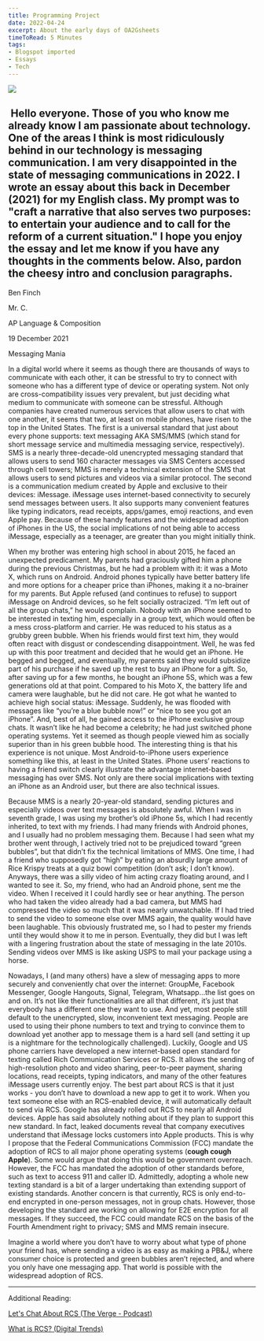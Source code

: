 ```yaml
---
title: Programming Project
date: 2022-04-24
excerpt: About the early days of OA2Gsheets
timeToRead: 5 Minutes
tags:
- Blogspot imported
- Essays
- Tech
--- 
```


[![](https://blogger.googleusercontent.com/img/b/R29vZ2xl/AVvXsEi1fQ_-xQFfgGUHosy1TWDsf2_AedeF77CSN30G8ZGskN3p0ORHBgWW32elZDRLHudJo5eT1IILHeYZZ35vvuqcGOPjs-3w1QtuyPSdliXY1y_AoHr0ljz7Y8uNlZfqTaQRdT5NYY0l-818jNZRx1qZ5t8a_iEwAoxdNoVn4UFF2Rl02pt64tH6UDZS/w548-h274/rcs.jpg)](https://www.blogger.com/blog/post/edit/2067534601276460215/4435168024504564946#)

  

 Hello everyone. Those of you who know me already know I am passionate about technology. One of the areas I think is most ridiculously behind in our technology is messaging communication. I am very disappointed in the state of messaging communications in 2022. I wrote an essay about this back in December (2021) for my English class. My prompt was to "craft a narrative that also serves two purposes: to entertain your audience and to call for the reform of a current situation." I hope you enjoy the essay and let me know if you have any thoughts in the comments below. Also, pardon the cheesy intro and conclusion paragraphs.
---

Ben Finch

Mr. C.

AP Language & Composition 

19 December 2021

Messaging Mania

In a digital world where it seems as though there are thousands of ways to communicate with each other, it can be stressful to try to connect with someone who has a different type of device or operating system. Not only are cross-compatibility issues very prevalent, but just deciding what medium to communicate with someone can be stressful. Although companies have created numerous services that allow users to chat with one another, it seems that two, at least on mobile phones, have risen to the top in the United States. The first is a universal standard that just about every phone supports: text messaging AKA SMS/MMS (which stand for short message service and multimedia messaging service, respectively). SMS is a nearly three-decade-old unencrypted messaging standard that allows users to send 160 character messages via SMS Centers accessed through cell towers; MMS is merely a technical extension of the SMS that allows users to send pictures and videos via a similar protocol. The second is a communication medium created by Apple and exclusive to their devices: iMessage. iMessage uses internet-based connectivity to securely send messages between users. It also supports many convenient features like typing indicators, read receipts, apps/games, emoji reactions, and even Apple pay. Because of these handy features and the widespread adoption of iPhones in the US, the social implications of not being able to access iMessage, especially as a teenager, are greater than you might initially think.

When my brother was entering high school in about 2015, he faced an unexpected predicament. My parents had graciously gifted him a phone during the previous Christmas, but he had a problem with it: it was a Moto X, which runs on Android. Android phones typically have better battery life and more options for a cheaper price than iPhones, making it a no-brainer for my parents. But Apple refused (and continues to refuse) to support iMessage on Android devices, so he felt socially ostracized. “I’m left out of all the group chats,” he would complain. Nobody with an iPhone seemed to be interested in texting him, especially in a group text, which would often be a mess cross-platform and carrier. He was reduced to his status as a grubby green bubble. When his friends would first text him, they would often react with disgust or condescending disappointment. Well, he was fed up with this poor treatment and decided that he would get an iPhone. He begged and begged, and eventually, my parents said they would subsidize part of his purchase if he saved up the rest to buy an iPhone for a gift. So, after saving up for a few months, he bought an iPhone 5S, which was a few generations old at that point. Compared to his Moto X, the battery life and camera were laughable, but he did not care. He got what he wanted to achieve high social status: iMessage. Suddenly, he was flooded with messages like “you’re a blue bubble now!” or “nice to see you got an iPhone”. And, best of all, he gained access to the iPhone exclusive group chats. It wasn’t like he had become a celebrity; he had just switched phone operating systems. Yet it seemed as though people viewed him as socially superior than in his green bubble hood. The interesting thing is that his experience is not unique. Most Android-to-iPhone users experience something like this, at least in the United States. iPhone users’ reactions to having a friend switch clearly illustrate the advantage internet-based messaging has over SMS. Not only are there social implications with texting an iPhone as an Android user, but there are also technical issues.

Because MMS is a nearly 20-year-old standard, sending pictures and especially videos over text messages is absolutely awful. When I was in seventh grade, I was using my brother’s old iPhone 5s, which I had recently inherited, to text with my friends. I had many friends with Android phones, and I usually had no problem messaging them. Because I had seen what my brother went through, I actively tried not to be prejudiced toward “green bubbles”, but that didn’t fix the technical limitations of MMS. One time, I had a friend who supposedly got “high” by eating an absurdly large amount of Rice Krispy treats at a quiz bowl competition (don’t ask; I don’t know). Anyways, there was a silly video of him acting crazy floating around, and I wanted to see it. So, my friend, who had an Android phone, sent me the video. When I received it I could hardly see or hear anything. The person who had taken the video already had a bad camera, but MMS had compressed the video so much that it was nearly unwatchable. If I had tried to send the video to someone else over MMS again, the quality would have been laughable. This obviously frustrated me, so I had to pester my friends until they would show it to me in person. Eventually, they did but I was left with a lingering frustration about the state of messaging in the late 2010s. Sending videos over MMS is like asking USPS to mail your package using a horse.

Nowadays, I (and many others) have a slew of messaging apps to more securely and conveniently chat over the internet: GroupMe, Facebook Messenger, Google Hangouts, Signal, Telegram, Whatsapp…the list goes on and on. It’s not like their functionalities are all that different, it’s just that everybody has a different one they want to use. And yet, most people still default to the unencrypted, slow, inconvenient text messaging. People are used to using their phone numbers to text and trying to convince them to download yet another app to message them is a hard sell (and setting it up is a nightmare for the technologically challenged). Luckily, Google and US phone carriers have developed a new internet-based open standard for texting called Rich Communication Services or RCS. It allows the sending of high-resolution photo and video sharing, peer-to-peer payment, sharing locations, read receipts, typing indicators, and many of the other features iMessage users currently enjoy. The best part about RCS is that it just works - you don’t have to download a new app to get it to work. When you text someone else with an RCS-enabled device, it will automatically default to send via RCS. Google has already rolled out RCS to nearly all Android devices. Apple has said absolutely nothing about if they plan to support this new standard. In fact, leaked documents reveal that company executives understand that iMessage locks customers into Apple products. This is why I propose that the Federal Communications Commission (FCC) mandate the adoption of RCS to all major phone operating systems (**cough cough Apple**). Some would argue that doing this would be government overreach. However, the FCC has mandated the adoption of other standards before, such as text to access 911 and caller ID. Admittedly, adopting a whole new texting standard is a bit of a larger undertaking than extending support of existing standards. Another concern is that currently, RCS is only end-to-end encrypted in one-person messages, not in group chats. However, those developing the standard are working on allowing for E2E encryption for all messages. If they succeed, the FCC could mandate RCS on the basis of the Fourth Amendment right to privacy; SMS and MMS remain insecure. 

Imagine a world where you don’t have to worry about what type of phone your friend has, where sending a video is as easy as making a PB&J, where consumer choice is protected and green bubbles aren’t rejected, and where you only have one messaging app. That world is possible with the widespread adoption of RCS.  

---

Additional Reading:

[Let's Chat About RCS (The Verge - Podcast)](https://www.theverge.com/2021/11/16/22783220/vergecast-podcast-rcs-explainer-google)  

[What is RCS? (Digital Trends)](https://www.digitaltrends.com/mobile/what-is-rcs-messaging/)
